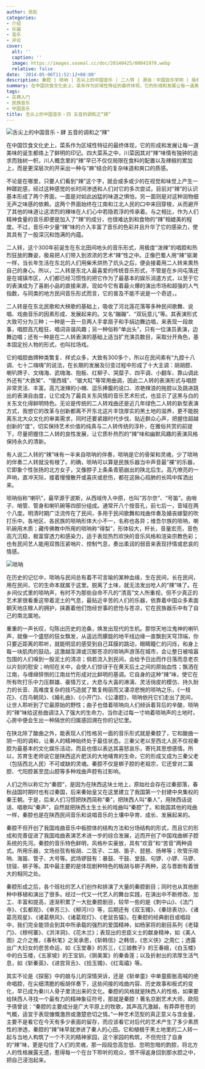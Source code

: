 ```yaml
---
author: 张彪
categories:
- 介绍
- 乐器
- 音乐
- 评论
cover:
  alt: ''
  caption: ''
  image: https://images.soomal.cc/doc/20140425/00041979.webp
  relative: false
date: '2014-05-06T11:52:12+08:00'
description: 秦腔 | 唢呐 | 舌尖上的中国音乐 | 二人转 | 源自：中国音乐学网 | 版权：转载 |  平均/总评分：10.00/10
summary: 在中国饮食文化史上，菜系作为区域性特征的最终体现，它的形成和发展让每一道美味的诞生都烙上了鲜明的印记。四大菜系之中，川菜因其对“辣”味情有独钟的追求而独树一帜，川人概念里的“辣”早已不仅仅局限在食料的配置以及辣椒的累加上，而是更深层次的开采出一种与“麻”结合的复杂味道和爽口的质感……
tags:
- 古典入门
- 民族音乐
- 中国音乐
title: 舌尖上的中国音乐・四 五音的调和之“辣”
---
```


![舌尖上的中国音乐・肆 五音的调和之“辣”](https://images.soomal.cc/doc/20140425/00041979.webp)





在中国饮食文化史上，菜系作为区域性特征的最终体现，它的形成和发展让每一道美味的诞生都烙上了鲜明的印记。四大菜系之中，川菜因其对“辣”味情有独钟的追求而独树一帜，川人概念里的“辣”早已不仅仅局限在食料的配置以及辣椒的累加上，而是更深层次的开采出一种与“麻”结合的复杂味道和爽口的质感。

不论是在哪里，只要人们看到“辣”这个字，就会或多或少的在视觉和味觉上产生一种蹉跎感，经过这种感觉的长时间渗透和人们对它的多次尝试，目前对“辣”的认识基本形成了两个界面，一面是对如此凶猛的味道之惧怕，另一面则是对这种润物细无声之味感的依赖。这两个界面始终在江南和江北人民的口中来回穿梭，从而避开了其他的味道让这浓烈的辣味在人们心中若隐若浮的传承着。与之相比，作为人们精神食量的音乐即便是加入了“辣”的成分，也很难达到和食物的“辣”相媲美的程度。不过，音乐中少量“辣”味的介入丰富了音乐的色彩并且升华了它的感染力，使其具有了一股深沉和饱满的内蕴。

二人转，这个300年前诞生在东北田间地头的音乐形式，用极度“泼辣”的唱腔和热烈狂放的舞姿，极易把人们带入到浓浓的艺术“辣”性之中。正像巴蜀人用“辣”驱潮一样，当长年生活在东北的人们用柴禾烘热了炕头之后，便会接着用二人转来熏热自己的身心。所以，二人转是东北人最喜爱的传统音乐形式，不管是在乡间屯落还是在城镇市区，人们都已经习惯性的把它作为了最基本的娱乐消遣方式，以至于它的表演成为了喜剧小品的直接来源，现如今它有着最火爆的演出市场和超强的人气指数，与同类的地方民间音乐形式而言，它的普及不能不说是一个奇迹，。

二人转是在东北民歌和大秧歌的基础上，吸收了河北莲花落等多种民间歌舞、说唱、戏曲音乐的因素形成、发展起来的。又名“蹦蹦”、“双玩意儿”等。其表演形式大致可分为三种；一种是一丑一旦两人手拿扇子和手绢边舞边唱，来表现一段故事，唱腔高亢粗狂、唱词诙谐风趣；另一种俗称“单出头”，只有一位演员表演，边舞边唱；还有一种是在二人转表演的基础上适当扩充演员数目，采取分开角色，基本固定扮人物的形式，也叫拉场戏。

它的唱腔曲牌种类繁复、样式众多，大致有300多个，所以在民间素有“九腔十八调、七十二嗨嗨”的说法，在长期的发展及衍变过程中形成了十大主调：胡胡腔、喇叭牌子、文嗨海、武嗨海、抱板、红柳子、哭糜子、四平调、小翻车、靠山调此外还有“大救架”、“慢西城”、“锯大缸”等常用曲调，因此二人转的表演形式与唱腔非常灵活、丰富。高亢泼辣的小帽、逗乐捧腹的说口、浓艳辣浪的拖腔以及跳进跳出的表演自由度，让它成为了最具关东风情的音乐艺术形式，也显示了这黑与白的关东文化得鲜明特色。无论是传统的二人转戏曲还是近几年绿色二人转的新型表演方式，我想它的改革与创新都离不开东北这片丰饶厚实的黑土地的滋养，更不能脱离东北大众文化的审美需求，同时还要紧跟时代步伐、贴近群众心声，把握住超越创新的“度”，切实保持艺术价值的纯真与二人转传统的淳朴，在雅俗共赏的前提下，尽量把握住二人转的良性发展，让它质朴热烈的“辣”味和幽默风趣的表演风格保持永久的清新。

有人说二人转的“辣”味有一半来自唢呐的伴奏，唢呐是它的骨架和灵魂，少了唢呐的伴奏二人转就没有根了。的确，唢呐可以算是民族乐器当中声音最“裸”的乐器，它即象个性张扬的北方女子，又像脖子上条条青筋崩出的陕北后生。高亢嘹亮的一声响，直冲天际，接着慢慢散开或喜庆或悲伤，都在这揪心捣肺的长鸣中挥洒出来。

唢呐俗称“喇叭”，最早源于波斯，从西域传入中原，也叫“苏尔奈”、“号笛”。由哨子、哨管、管身和喇叭碗等四部分组成。通常开八个按音孔，前七后一，音域在两个八度。明清时期广泛流传在了民间，多用于民间歌舞和戏曲伴奏及婚丧嫁娶的吹打乐中。各地区、各民族的唢呐形体大小不一，名称也各异；维吾尔族的唢呐，喇叭碗用木质；藏传佛教中所用的唢呐称“得梨”，形体较大，杆长，音量宏亮，音色高亢沉稳，极富穿透力和感染力，适于表现热烈欢快的音乐风格和渲染宗教色彩；也有民间艺人能用双唇压紧哨片、控制气息，奏出柔润的弱音来表现抒情或悲哀的情感。

![唢呐](https://images.soomal.cc/doc/20090414/00000056.webp)





在历史的记忆中，唢呐与民间总有着不可言喻的某种血缘，生在民间，长在民间，用在民间，它的生命本就属于这里。脱离了土味，就无法发出呛人的“辣”味了。在乡间仪式里的唢呐声，有时不为那些自命不凡的“清高”文人所重视，但不少真正的艺术家很看重这带着泥土的气息，最贴近辛苦的人们的乐器，依靠着中国众多素面朝天地庄稼人的拥护，挟裹着他们饱经世事的悲怆与苍凉，它在民族器乐中有了自己的南北属地。

重重的一声长叹，勾陈出历史的沧桑，焕发出现代的生机。那惊天地泣鬼神的喇叭声，就像一个盛怒的狂女飘发，从遥远而朦胧的地平线边缘一直飘到天穹顶端，你只要近距离的聆听，就能明显的感受到自己耳膜的跳动，眼睛瞳仁的闪烁，和身上每一块肌肉的鼓动。这激越澎湃或沉郁苍凉的唢呐声游荡在城市，会让整日被喧嚣包围的人们嗅到一股泥土的清凉；倘若流入到民间，会给予日出而作日落而息老农以片刻的慰安；响彻在关中，会使人们惊讶于在黄天后土之间的原始血性；飘洒在江南，与缠绵悱恻的江南丝竹形成对比鲜明的基调。它自身的这种“辣”味，使它在所有吹打乐中力压群雄、豪情万丈，大悲与大喜的淋漓、灵活俏皮的模仿、持久耐力的长音、高难度复杂的技巧造就了繁复绚丽而又凄凉悲惋的唢呐之乐，《一枝花》、《百鸟朝凤》、《婚礼曲》、《小开门》、《公凄腔》，唢呐依托它们走出了民间，让世人聆听到了它最原始的野性；曲子也借着唢呐向人们倾诉着背后的辛酸，唢呐的“辣”味给这些曲调注入了强大的生命力，当你走过每一寸响着唢呐声的土地时，心房中便会生出一种隔世的归属感回溯在你的记忆里。

在陕北除了酸曲之外，能表现人们性格另一面的音乐形式就是秦腔了，它和酸曲一阴一阳的调和，让秦人的精神始终处于最佳状态。三秦父老以至西北人民不仅视秦腔为最基本的文化娱乐活动，而且也借以表达其喜怒哀乐，寄托其思想感情。所以，苏育生老师说它是陕西这片肥沃的大地哺育的生命，它的形成又成为三秦父老（包括西北人民）不可或缺的灵魂。秦腔不仅是梆子腔的老祖宗，它还曾对二簧腔、弋阳腔甚至昆山腔等多种戏曲声腔有过影响。

人们之所以称它为“秦腔”，是因为在陕西这块土地上，原始社会存在过秦部落，春秋战国时期时也有过秦国，后来秦始皇又在这里建立了我国第一个封建中央集权的秦王朝。于是，后来人们习惯把陕西简称“秦”，把陕西人叫“秦人”，用陕西话说话、唱歌叫“秦声”，自然就把陕西土生土长的戏曲叫“秦腔”了。和我国其他的戏曲一样，秦腔也是在陕西民间音乐和说唱音乐的土壤中孕育、成长、发展起来的。

秦腔不但开创了我国戏曲音乐中板腔体的结构方法和分场结构的形式，而且它的形成和完善促进了我国戏曲表演艺术进一步的综合发展，近而开创了中国戏曲梆子腔系统的先河。秦腔的音乐特色鲜明，风格朴实豪放，具有“欢音”和“苦音”两种调式。所用乐器，文场丝弦有板胡、二弦子、二胡、笛子、琵琶、扬琴等；吹管乐唢呐、海笛、管子、大号等。武场锣鼓有：暴鼓、干鼓、堂鼓、句锣、小锣、马锣、铙钹、梆子等。其中最主要的是体现剧种特色的板胡与梆子两种，这与晋剧有着很大的相同之处。

秦腔形成之后，各个班社的艺人们创作和排演了大量的秦腔剧目；同时也从其他剧种中移植和演出了很多。经过一代又一代艺人的舞台实践，在演出中不断修改、加工、丰富和提高，逐渐积累了一大批秦腔剧目，较早一些的是《刺中山》、《法门寺》、《玄都观》、《审苏三》、《柳河川》等，后期还有《双玉镯》、《秦琼表功》、《诸葛亮观星》、《诸葛祭风》、《诸葛观灯》、《老鼠告猫》。在秦腔的经典剧目或唱段中，我们完全能领会到其中所承载的强烈的爱国精神，如杨家将的剧目系列《老辕门》、《穆柯寨》、《洪洋洞》、《花木兰》；表现出的忠臣义士的献身精神，如《美人图》之介之推，《春秋笔》之吴承恩，《斩韩信》之韩信，《忠义侠》之周仁；透露出广大妇女的悲苦命运，如《玉堂春》的苏三，《三娘教子》的王春娥，《白玉楼》中的白玉楼，《五家坡》的王宝钏，《铡美案》的秦香莲；以及折射出的浓厚生活气息，如《斩秦英》、《进宫背舌》、《拾玉镯》、《红鸾禧》等。

其实不论是《探窑》中的娘与儿的深情哭诉，还是《斩单童》中单童膨胀高喊的绝命唱腔，在尖细清脆的板胡伴奏下，这些间接的戏曲内容、历史故事和板式的变化，早已成为秦川人骨子里流出来的文化。秦腔的风格就是陕西人的性格，如果要给陕西人寻找一个最有力的精神象征符号，那就是秦腔！著名京剧艺术大师，欧阳予倩曾说：“秦腔的主要成分是广大平原上的牧歌，其声高亢激越，有莽莽苍苍的气概，适宜于表现慷慨激昂或激楚悲切之情。”一种艺术范型的真正意义与含金量，主要不是看它在今天有多少表面的留存，而应该看它对后代的艺术产生了多少素质性的渗透，秦腔的“辣”味早就渗进了秦人的心田。它和植根于黑土地里的二人转一起与当地人构筑了一个不灭的精神家园，这个家园的构筑，不但兜住了自身的“辣”味，更是勾住了人们的灵魂，那一段段忽高忽低、忽明忽暗的韵腔，将北方人的性格展露无遗，惹得每一个在台下聆听的观众，恨不得返身回到那水腔之中，把自己浸泡起来。